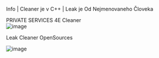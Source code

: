 
Info 
| Cleaner je v  C++
| Leak je Od Nejmenovaneho Človeka

 
 PRIVATE SERVICES 4E Cleaner                                                                                                                                                        
![image](https://github.com/user-attachments/assets/9712233d-6cb4-4047-8895-1cb4419ac8be)


Leak Cleaner OpenSources

![image](https://github.com/user-attachments/assets/d18481f9-085d-41c8-8a0e-f7b1354585fb)
